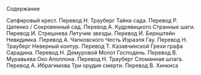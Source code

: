 <!--2017-01-28 10:46:07-->
Содержание

Сапфировый крест. Перевод Н. Трауберг
Тайна сада. Перевод Р. Цапенко / Сокровенный сад. Перевод А. Кудрявицкого
Странные шаги. Перевод И. Стрешнева
Летучие звезды. Перевод И. Бернштейн
Невидимка. Перевод А. Чапковского
Честь Израэля Гау. Перевод Н. Трауберг
Неверный контур. Перевод Т. Казавчинской
Грехи графа Сарадина. Перевод Н. Демуровой
Молот Господень. Перевод В. Муравьева
Око Аполлона. Перевод Н. Трауберг
Сломанная шпага. Перевод А. Ибрагимова
Три орудия смерти. Перевод В. Хинкиса